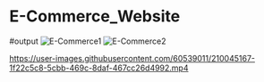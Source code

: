 # E-Commerce_Website

#output
![E-Commerce1](https://user-images.githubusercontent.com/60539011/210045148-77711c55-fb10-4fb2-8541-fb8adb707ec1.png)
![E-Commerce2](https://user-images.githubusercontent.com/60539011/210045142-c8e987a1-903c-4727-b0e3-8055bc683af7.png)

https://user-images.githubusercontent.com/60539011/210045167-1f22c5c8-5cbb-469c-8daf-467cc26d4992.mp4

